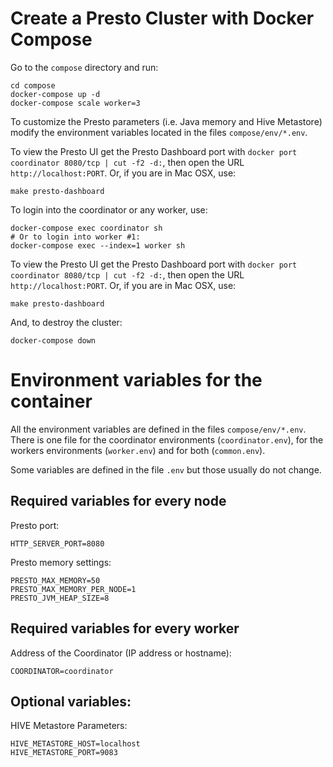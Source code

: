 # Create a Presto Cluster with Docker Compose

Go to the `compose` directory and run:

    cd compose
    docker-compose up -d
    docker-compose scale worker=3

To customize the Presto parameters (i.e. Java memory and Hive Metastore) modify the environment variables located in the files `compose/env/*.env`.

To view the Presto UI get the Presto Dashboard port with `docker port coordinator 8080/tcp | cut -f2 -d:`, then open the URL `http://localhost:PORT`. Or, if you are in Mac OSX, use:

    make presto-dashboard

To login into the coordinator or any worker, use:

    docker-compose exec coordinator sh
    # Or to login into worker #1:
    docker-compose exec --index=1 worker sh

To view the Presto UI get the Presto Dashboard port with `docker port coordinator 8080/tcp | cut -f2 -d:`, then open the URL `http://localhost:PORT`. Or, if you are in Mac OSX, use:

    make presto-dashboard

And, to destroy the cluster:

    docker-compose down


# Environment variables for the container

All the environment variables are defined in the files `compose/env/*.env`. There is one file for the coordinator environments (`coordinator.env`), for the workers environments (`worker.env`) and for both (`common.env`).

Some variables are defined in the file `.env` but those usually do not change.

## Required variables for **every node**

Presto port:

    HTTP_SERVER_PORT=8080

Presto memory settings:

    PRESTO_MAX_MEMORY=50
    PRESTO_MAX_MEMORY_PER_NODE=1
    PRESTO_JVM_HEAP_SIZE=8

## Required variables for **every worker**

Address of the Coordinator (IP address or hostname):

    COORDINATOR=coordinator

## Optional variables:

HIVE Metastore Parameters:

    HIVE_METASTORE_HOST=localhost
    HIVE_METASTORE_PORT=9083
